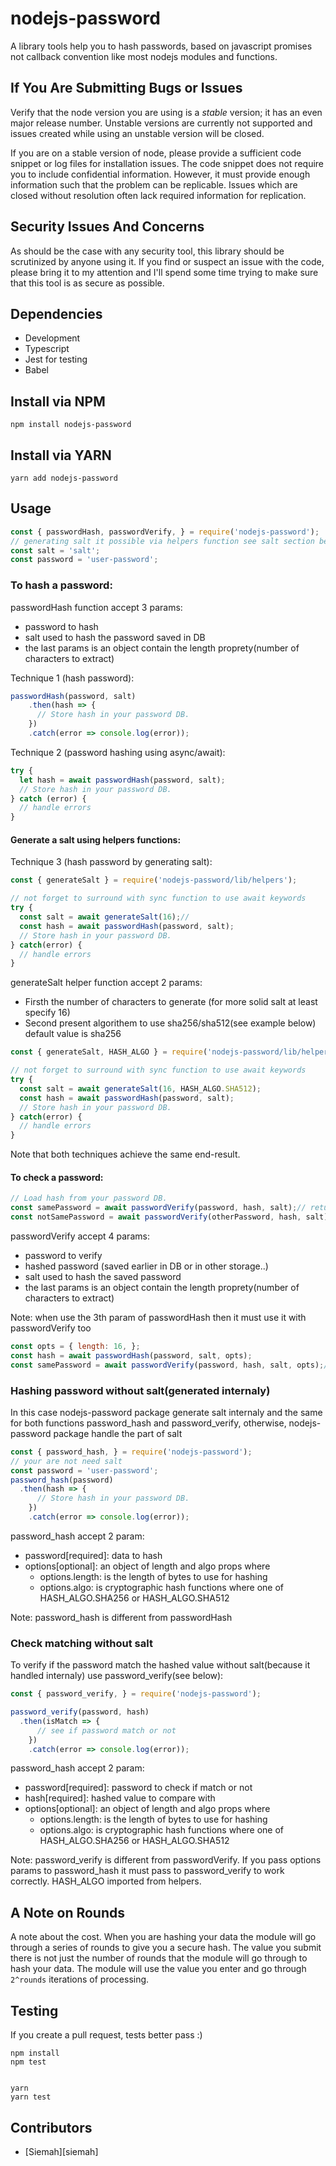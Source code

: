 # nodejs-password

A library tools help you to hash passwords, based on javascript promises not callback convention like most nodejs modules and functions.

## If You Are Submitting Bugs or Issues

Verify that the node version you are using is a _stable_ version; it has an even major release number. Unstable versions are currently not supported and issues created while using an unstable version will be closed.

If you are on a stable version of node, please provide a sufficient code snippet or log files for installation issues. The code snippet does not require you to include confidential information. However, it must provide enough information such that the problem can be replicable. Issues which are closed without resolution often lack required information for replication.

## Security Issues And Concerns

As should be the case with any security tool, this library should be scrutinized by anyone using it. If you find or suspect an issue with the code, please bring it to my attention and I'll spend some time trying to make sure that this tool is as secure as possible.

## Dependencies

* Development
* Typescript 
* Jest for testing
* Babel

## Install via NPM

```
npm install nodejs-password
```

## Install via YARN

```
yarn add nodejs-password
```

## Usage

```javascript
const { passwordHash, passwordVerify, } = require('nodejs-password');
// generating salt it possible via helpers function see salt section below
const salt = 'salt';
const password = 'user-password';
```

### To hash a password:

passwordHash function accept 3 params:
- password to hash
- salt used to hash the password saved in DB
- the last params is an object contain the length proprety(number of characters to extract)

Technique 1 (hash password):

```javascript
passwordHash(password, salt)
    .then(hash => {
      // Store hash in your password DB.
    })
    .catch(error => console.log(error));
```

Technique 2 (password hashing using async/await):

```javascript
try {
  let hash = await passwordHash(password, salt);
  // Store hash in your password DB.
} catch (error) {
  // handle errors
}
```

#### Generate a salt using helpers functions:

Technique 3 (hash password by generating salt):

```javascript
const { generateSalt } = require('nodejs-password/lib/helpers');

// not forget to surround with sync function to use await keywords
try {
  const salt = await generateSalt(16);//
  const hash = await passwordHash(password, salt);
  // Store hash in your password DB.
} catch(error) {
  // handle errors
}
```

generateSalt helper function accept 2 params:
- Firsth the number of characters to generate (for more solid salt at least specify 16)
- Second present algorithem to use sha256/sha512(see example below) default value is sha256

```javascript
const { generateSalt, HASH_ALGO } = require('nodejs-password/lib/helpers');

// not forget to surround with sync function to use await keywords
try {
  const salt = await generateSalt(16, HASH_ALGO.SHA512);
  const hash = await passwordHash(password, salt);
  // Store hash in your password DB.
} catch(error) {
  // handle errors
}
```

Note that both techniques achieve the same end-result.

#### To check a password:

```javascript
// Load hash from your password DB.
const samePassword = await passwordVerify(password, hash, salt);// return true
const notSamePassword = await passwordVerify(otherPassword, hash, salt);// return false not the same password
```
passwordVerify accept 4 params:
- password to verify
- hashed password (saved earlier in DB or in other storage..)
- salt used to hash the saved password
- the last params is an object contain the length proprety(number of characters to extract)

Note: when use the 3th param of passwordHash then it must use it with passwordVerify too
```javascript
const opts = { length: 16, };
const hash = await passwordHash(password, salt, opts);
const samePassword = await passwordVerify(password, hash, salt, opts);// return true
```

### Hashing password without salt(generated internaly)

In this case nodejs-password package generate salt internaly and the same for both functions password_hash and password_verify, otherwise, nodejs-password package handle the part of salt 

```javascript
const { password_hash, } = require('nodejs-password');
// your are not need salt
const password = 'user-password';
password_hash(password)
  .then(hash => {
      // Store hash in your password DB.
    })
    .catch(error => console.log(error));
```
password_hash accept 2 param:
- password[required]: data to hash
- options[optional]: an object of length and algo props where
  - options.length: is the length of bytes to use for hashing
  - options.algo: is cryptographic hash functions where one of HASH_ALGO.SHA256 or HASH_ALGO.SHA512

Note: password_hash is different from passwordHash

### Check matching without salt

To verify if the password match the hashed value without salt(because it handled internaly) use password_verify(see below):

```javascript
const { password_verify, } = require('nodejs-password');

password_verify(password, hash)
  .then(isMatch => {
      // see if password match or not
    })
    .catch(error => console.log(error));
```
password_hash accept 2 param:
- password[required]: password to check if match or not
- hash[required]: hashed value to compare with
- options[optional]: an object of length and algo props where
  - options.length: is the length of bytes to use for hashing
  - options.algo: is cryptographic hash functions where one of HASH_ALGO.SHA256 or HASH_ALGO.SHA512

Note: password_verify is different from passwordVerify.
If you pass options params to password_hash it must pass to password_verify to work correctly.
HASH_ALGO imported from helpers.

## A Note on Rounds

A note about the cost. When you are hashing your data the module will go through a series of rounds to give you a secure hash. The value you submit there is not just the number of rounds that the module will go through to hash your data. The module will use the value you enter and go through `2^rounds` iterations of processing.

## Testing

If you create a pull request, tests better pass :)

```
npm install
npm test


yarn
yarn test
```


## Contributors

* [Siemah][siemah]
